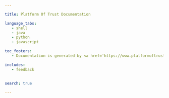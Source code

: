 ```yaml
--- 

title: Platform Of Trust Documentation 

language_tabs: 
   - shell 
   - java
   - python
   - javascript

toc_footers: 
   - Documentation is generated by <a href='https://www.platformoftrust.net/services/api-engine'>API Engine</a> 

includes: 
   - feedback
   

search: true 

--- 
```





